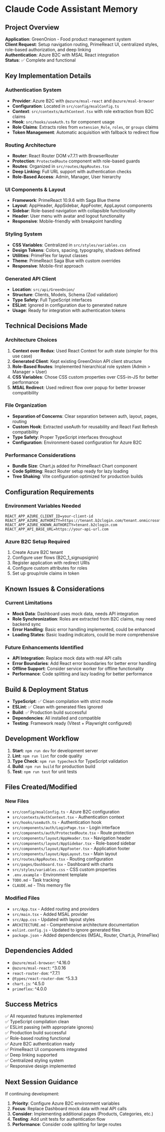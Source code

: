 # Claude Code Assistant Memory

## Project Overview
**Application**: GreenOnion - Food product management system  
**Client Request**: Setup navigation routing, PrimeReact UI, centralized styles, role-based authorization, and deep linking  
**Authentication**: Azure B2C with MSAL React integration  
**Status**: ✅ Complete and functional

## Key Implementation Details

### Authentication System
- **Provider**: Azure B2C with `@azure/msal-react` and `@azure/msal-browser`
- **Configuration**: Located in `src/config/msalConfig.ts`
- **Context**: `src/contexts/AuthContext.tsx` with role extraction from B2C claims
- **Hook**: `src/hooks/useAuth.ts` for component usage
- **Role Claims**: Extracts roles from `extension_Role`, `roles`, or `groups` claims
- **Token Management**: Automatic acquisition with fallback to redirect flow

### Routing Architecture
- **Router**: React Router DOM v7.7.1 with BrowserRouter
- **Protection**: `ProtectedRoute` component with role-based guards
- **Routes**: Organized in `src/routes/AppRoutes.tsx`
- **Deep Linking**: Full URL support with authentication checks
- **Role-Based Access**: Admin, Manager, User hierarchy

### UI Components & Layout
- **Framework**: PrimeReact 10.9.6 with Saga Blue theme
- **Layout**: AppHeader, AppSidebar, AppFooter, AppLayout components
- **Sidebar**: Role-based navigation with collapsible functionality
- **Header**: User menu with avatar and logout functionality
- **Responsive**: Mobile-friendly with breakpoint handling

### Styling System
- **CSS Variables**: Centralized in `src/styles/variables.css`
- **Design Tokens**: Colors, spacing, typography, shadows defined
- **Utilities**: PrimeFlex for layout classes
- **Theme**: PrimeReact Saga Blue with custom overrides
- **Responsive**: Mobile-first approach

### Generated API Client
- **Location**: `src/api/GreenOnion/`
- **Structure**: Clients, Models, Schema (Zod validation)
- **Type Safety**: Full TypeScript interfaces
- **ESLint**: Ignored in configuration due to generated nature
- **Usage**: Ready for integration with authentication tokens

## Technical Decisions Made

### Architecture Choices
1. **Context over Redux**: Used React Context for auth state (simpler for this use case)
2. **Generated Client**: Kept existing GreenOnion API client structure
3. **Role-Based Routes**: Implemented hierarchical role system (Admin > Manager > User)
4. **CSS Variables**: Chose CSS custom properties over CSS-in-JS for better performance
5. **MSAL Redirect**: Used redirect flow over popup for better browser compatibility

### File Organization
- **Separation of Concerns**: Clear separation between auth, layout, pages, routing
- **Custom Hook**: Extracted useAuth for reusability and React Fast Refresh compatibility
- **Type Safety**: Proper TypeScript interfaces throughout
- **Configuration**: Environment-based configuration for Azure B2C

### Performance Considerations
- **Bundle Size**: Chart.js added for PrimeReact Chart component
- **Code Splitting**: React Router setup ready for lazy loading
- **Tree Shaking**: Vite configuration optimized for production builds

## Configuration Requirements

### Environment Variables Needed
```
REACT_APP_AZURE_CLIENT_ID=your-client-id
REACT_APP_AZURE_AUTHORITY=https://tenant.b2clogin.com/tenant.onmicrosoft.com/B2C_1_signupsignin
REACT_APP_AZURE_KNOWN_AUTHORITY=tenant.b2clogin.com
REACT_APP_API_BASE_URL=https://your-api-url.com
```

### Azure B2C Setup Required
1. Create Azure B2C tenant
2. Configure user flows (B2C_1_signupsignin)
3. Register application with redirect URIs
4. Configure custom attributes for roles
5. Set up group/role claims in token

## Known Issues & Considerations

### Current Limitations
- **Mock Data**: Dashboard uses mock data, needs API integration
- **Role Synchronization**: Roles are extracted from B2C claims, may need backend sync
- **Error Handling**: Basic error handling implemented, could be enhanced
- **Loading States**: Basic loading indicators, could be more comprehensive

### Future Enhancements Identified
- **API Integration**: Replace mock data with real API calls
- **Error Boundaries**: Add React error boundaries for better error handling
- **Offline Support**: Consider service worker for offline functionality
- **Performance**: Code splitting and lazy loading for better performance

## Build & Deployment Status
- **TypeScript**: ✅ Clean compilation with strict mode
- **ESLint**: ✅ Clean with generated files ignored
- **Build**: ✅ Production build successful
- **Dependencies**: All installed and compatible
- **Testing**: Framework ready (Vitest + Playwright configured)

## Development Workflow
1. **Start**: `npm run dev` for development server
2. **Lint**: `npm run lint` for code quality
3. **Type Check**: `npm run typecheck` for TypeScript validation
4. **Build**: `npm run build` for production build
5. **Test**: `npm run test` for unit tests

## Files Created/Modified
### New Files
- `src/config/msalConfig.ts` - Azure B2C configuration
- `src/contexts/AuthContext.tsx` - Authentication context
- `src/hooks/useAuth.ts` - Authentication hook
- `src/components/auth/LoginPage.tsx` - Login interface
- `src/components/auth/ProtectedRoute.tsx` - Route protection
- `src/components/layout/AppHeader.tsx` - Navigation header
- `src/components/layout/AppSidebar.tsx` - Role-based sidebar
- `src/components/layout/AppFooter.tsx` - Application footer
- `src/components/layout/AppLayout.tsx` - Main layout
- `src/routes/AppRoutes.tsx` - Routing configuration
- `src/pages/Dashboard.tsx` - Dashboard with charts
- `src/styles/variables.css` - CSS custom properties
- `.env.example` - Environment template
- `TODO.md` - Task tracking
- `CLAUDE.md` - This memory file

### Modified Files
- `src/App.tsx` - Added routing and providers
- `src/main.tsx` - Added MSAL provider
- `src/App.css` - Updated with layout styles
- `ARCHITECTURE.md` - Comprehensive architecture documentation
- `eslint.config.js` - Updated to ignore generated files
- `package.json` - Added dependencies (MSAL, Router, Chart.js, PrimeFlex)

## Dependencies Added
- `@azure/msal-browser`: ^4.16.0
- `@azure/msal-react`: ^3.0.16
- `react-router-dom`: ^7.7.1
- `@types/react-router-dom`: ^5.3.3
- `chart.js`: ^4.5.0
- `primeflex`: ^4.0.0

## Success Metrics
✅ All requested features implemented  
✅ TypeScript compilation clean  
✅ ESLint passing (with appropriate ignores)  
✅ Production build successful  
✅ Role-based routing functional  
✅ Azure B2C authentication ready  
✅ PrimeReact UI components integrated  
✅ Deep linking supported  
✅ Centralized styling system  
✅ Responsive design implemented  

## Next Session Guidance
If continuing development:
1. **Priority**: Configure Azure B2C environment variables
2. **Focus**: Replace Dashboard mock data with real API calls
3. **Consider**: Implementing additional pages (Products, Categories, etc.)
4. **Testing**: Add unit tests for authentication flow
5. **Performance**: Consider code splitting for large routes
